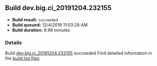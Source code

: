 ## Build dev.big.ci_20191204.232155
- **Build result:** `succeeded`
- **Build queued:** 12/4/2019 11:03:28 AM
- **Build duration:** 8.98 minutes
### Details
Build [dev.big.ci_20191204.232155](https://winappstudio.visualstudio.com/web/build.aspx?pcguid=a4ef43be-68ce-4195-a619-079b4d9834c2&builduri=vstfs%3a%2f%2f%2fBuild%2fBuild%2f32155) succeeded
Find detailed information in the [build log files]()
